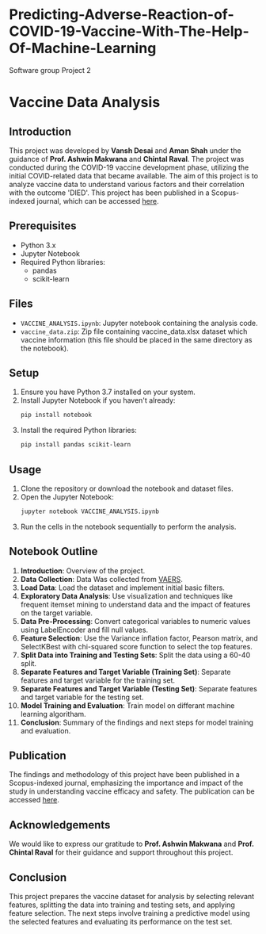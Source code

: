 # Predicting-Adverse-Reaction-of-COVID-19-Vaccine-With-The-Help-Of-Machine-Learning
Software group Project 2
# Vaccine Data Analysis

## Introduction
This project was developed by **Vansh Desai** and **Aman Shah** under the guidance of **Prof. Ashwin Makwana** and **Chintal Raval**. The project was conducted during the COVID-19 vaccine development phase, utilizing the initial COVID-related data that became available. The aim of this project is to analyze vaccine data to understand various factors and their correlation with the outcome 'DIED'. This project has been published in a Scopus-indexed journal, which can be accessed [here](https://link.springer.com/chapter/10.1007/978-981-19-7447-2_40).


## Prerequisites
- Python 3.x
- Jupyter Notebook
- Required Python libraries:
  - pandas
  - scikit-learn

## Files
- `VACCINE_ANALYSIS.ipynb`: Jupyter notebook containing the analysis code.
- `vaccine_data.zip`: Zip file containing vaccine_data.xlsx dataset which vaccine information (this file should be placed in the same directory as the notebook).

## Setup
1. Ensure you have Python 3.7 installed on your system.
2. Install Jupyter Notebook if you haven't already:
    ```bash
    pip install notebook
    ```
3. Install the required Python libraries:
    ```bash
    pip install pandas scikit-learn
    ```

## Usage
1. Clone the repository or download the notebook and dataset files.
2. Open the Jupyter Notebook:
    ```bash
    jupyter notebook VACCINE_ANALYSIS.ipynb
    ```
3. Run the cells in the notebook sequentially to perform the analysis.

## Notebook Outline
1. **Introduction**: Overview of the project.
2. **Data Collection**: Data Was collected from [VAERS](https://vaers.hhs.gov/data/datasets.html).
3. **Load Data**: Load the dataset and implement initial basic filters.
4. **Exploratory Data Analysis**: Use visualization and techniques like frequent itemset mining to understand data and the impact of features on the target variable.
5. **Data Pre-Processing**: Convert categorical variables to numeric values using LabelEncoder and fill null values.
6. **Feature Selection**: Use the Variance inflation factor, Pearson matrix, and SelectKBest with chi-squared score function to select the top features.
7. **Split Data into Training and Testing Sets**: Split the data using a 60-40 split.
8. **Separate Features and Target Variable (Training Set)**: Separate features and target variable for the training set.
9. **Separate Features and Target Variable (Testing Set)**: Separate features and target variable for the testing set.
10. **Model Training and Evaluation**: Train model on differant machine learning algoritham.
11. **Conclusion**: Summary of the findings and next steps for model training and evaluation.

## Publication
The findings and methodology of this project have been published in a Scopus-indexed journal, emphasizing the importance and impact of the study in understanding vaccine efficacy and safety. The publication can be accessed [here](https://link.springer.com/chapter/10.1007/978-981-19-7447-2_40).

## Acknowledgements
We would like to express our gratitude to **Prof. Ashwin Makwana** and **Prof. Chintal Raval** for their guidance and support throughout this project.


## Conclusion
This project prepares the vaccine dataset for analysis by selecting relevant features, splitting the data into training and testing sets, and applying feature selection. The next steps involve training a predictive model using the selected features and evaluating its performance on the test set.
